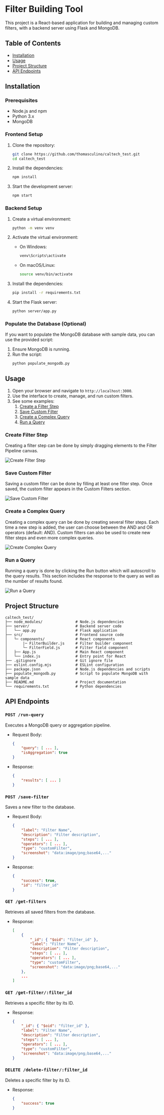 # Filter Building Tool

This project is a React-based application for building and managing custom filters, with a backend server using Flask and MongoDB.

## Table of Contents

- [Installation](#installation)
- [Usage](#usage)
- [Project Structure](#project-structure)
- [API Endpoints](#api-endpoints)
  
## Installation

### Prerequisites

- Node.js and npm
- Python 3.x
- MongoDB

### Frontend Setup

1. Clone the repository:
    ```sh
    git clone https://github.com/thomasculino/caltech_test.git
    cd caltech_test
    ```

2. Install the dependencies:
    ```sh
    npm install
    ```

3. Start the development server:
    ```sh
    npm start
    ```

### Backend Setup

1. Create a virtual environment:
    ```sh
    python -m venv venv
    ```

2. Activate the virtual environment:

    - On Windows:
        ```sh
        venv\Scripts\activate
        ```
    - On macOS/Linux:
        ```sh
        source venv/bin/activate
        ```

3. Install the dependencies:
    ```sh
    pip install -r requirements.txt
    ```

4. Start the Flask server:
    ```sh
    python server/app.py
    ```

### Populate the Database (Optional)

If you want to populate the MongoDB database with sample data, you can use the provided script:

1. Ensure MongoDB is running.
2. Run the script:
    ```sh
    python populate_mongodb.py
    ```

## Usage

1. Open your browser and navigate to `http://localhost:3000`.
2. Use the interface to create, manage, and run custom filters.
3. See some examples:
   1. [Create a Filter Step](#create-filter-step)
   2. [Save Custom Filter](#save-custom-filter)
   3. [Create a Complex Query](#create-a-complex-query)
   4. [Run a Query](#run-a-query)

### Create Filter Step

Creating a filter step can be done by simply dragging elements to the Filter Pipeline canvas.<br />

![Create Filter Step](data/create_filter_step.gif)

### Save Custom Filter

Saving a custom filter can be done by filling at least one filter step. Once saved, the custom filter appears in the Custom Filters section. <br />

![Save Custom Filter](data/save_custom_filter.gif)

### Create a Complex Query

Creating a complex query can be done by creating several filter steps. Each time a new step is added, the user can choose between the AND and OR operators (default: AND). Custom filters can also be used to create new filter steps and even more complex queries. <br />

![Create Complex Query](data/create_complex_query.gif)

### Run a Query

Running a query is done by clicking the Run button which will autoscroll to the query results. This section includes the response to the query as well as the number of results found.

![Run a Query](data/run_a_query.gif)

## Project Structure

```
caltech_test/
├── node_modules/               # Node.js dependencies
├── server/                     # Backend server code
│   └── app.py                  # Flask application
├── src/                        # Frontend source code
│   └─ components/              # React components
│       |─ FilterBuilder.js     # Filter builder component
│       └─ FilterField.js       # Filter field component
│   ├── App.js                  # Main React component
│   └── index.js                # Entry point for React
├── .gitignore                  # Git ignore file
├── eslint.config.mjs           # ESLint configuration
├── package.json                # Node.js dependencies and scripts
├── populate_mongodb.py         # Script to populate MongoDB with sample data
├── README.md                   # Project documentation
└── requirements.txt            # Python dependencies
```

## API Endpoints

### `POST /run-query`

Executes a MongoDB query or aggregation pipeline.

- Request Body:
    ```json
    {
        "query": [ ... ],
        "isAggregation": true
    }
    ```

- Response:
    ```json
    {
        "results": [ ... ]
    }
    ```

### `POST /save-filter`

Saves a new filter to the database.

- Request Body:
    ```json
    {
        "label": "Filter Name",
        "description": "Filter description",
        "steps": [ ... ],
        "operators": [ ... ],
        "type": "customFilter",
        "screenshot": "data:image/png;base64,..."
    }
    ```

- Response:
    ```json
    {
        "success": true,
        "id": "filter_id"
    }
    ```

### `GET /get-filters`

Retrieves all saved filters from the database.

- Response:
    ```json
    [
        {
            "_id": { "$oid": "filter_id" },
            "label": "Filter Name",
            "description": "Filter description",
            "steps": [ ... ],
            "operators": [ ... ],
            "type": "customFilter",
            "screenshot": "data:image/png;base64,..."
        },
        ...
    ]
    ```

### `GET /get-filter/:filter_id`

Retrieves a specific filter by its ID.

- Response:
    ```json
    {
        "_id": { "$oid": "filter_id" },
        "label": "Filter Name",
        "description": "Filter description",
        "steps": [ ... ],
        "operators": [ ... ],
        "type": "customFilter",
        "screenshot": "data:image/png;base64,..."
    }
    ```

### `DELETE /delete-filter/:filter_id`

Deletes a specific filter by its ID.

- Response:
    ```json
    {
        "success": true
    }
    ```

